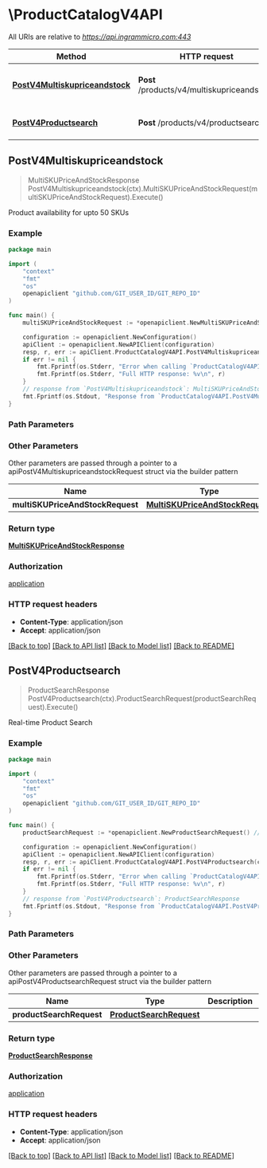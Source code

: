 # \ProductCatalogV4API

All URIs are relative to *https://api.ingrammicro.com:443*

Method | HTTP request | Description
------------- | ------------- | -------------
[**PostV4Multiskupriceandstock**](ProductCatalogV4API.md#PostV4Multiskupriceandstock) | **Post** /products/v4/multiskupriceandstock | Product availability for upto 50 SKUs
[**PostV4Productsearch**](ProductCatalogV4API.md#PostV4Productsearch) | **Post** /products/v4/productsearch | Real-time Product Search



## PostV4Multiskupriceandstock

> MultiSKUPriceAndStockResponse PostV4Multiskupriceandstock(ctx).MultiSKUPriceAndStockRequest(multiSKUPriceAndStockRequest).Execute()

Product availability for upto 50 SKUs



### Example

```go
package main

import (
	"context"
	"fmt"
	"os"
	openapiclient "github.com/GIT_USER_ID/GIT_REPO_ID"
)

func main() {
	multiSKUPriceAndStockRequest := *openapiclient.NewMultiSKUPriceAndStockRequest() // MultiSKUPriceAndStockRequest |  (optional)

	configuration := openapiclient.NewConfiguration()
	apiClient := openapiclient.NewAPIClient(configuration)
	resp, r, err := apiClient.ProductCatalogV4API.PostV4Multiskupriceandstock(context.Background()).MultiSKUPriceAndStockRequest(multiSKUPriceAndStockRequest).Execute()
	if err != nil {
		fmt.Fprintf(os.Stderr, "Error when calling `ProductCatalogV4API.PostV4Multiskupriceandstock``: %v\n", err)
		fmt.Fprintf(os.Stderr, "Full HTTP response: %v\n", r)
	}
	// response from `PostV4Multiskupriceandstock`: MultiSKUPriceAndStockResponse
	fmt.Fprintf(os.Stdout, "Response from `ProductCatalogV4API.PostV4Multiskupriceandstock`: %v\n", resp)
}
```

### Path Parameters



### Other Parameters

Other parameters are passed through a pointer to a apiPostV4MultiskupriceandstockRequest struct via the builder pattern


Name | Type | Description  | Notes
------------- | ------------- | ------------- | -------------
 **multiSKUPriceAndStockRequest** | [**MultiSKUPriceAndStockRequest**](MultiSKUPriceAndStockRequest.md) |  | 

### Return type

[**MultiSKUPriceAndStockResponse**](MultiSKUPriceAndStockResponse.md)

### Authorization

[application](../README.md#application)

### HTTP request headers

- **Content-Type**: application/json
- **Accept**: application/json

[[Back to top]](#) [[Back to API list]](../README.md#documentation-for-api-endpoints)
[[Back to Model list]](../README.md#documentation-for-models)
[[Back to README]](../README.md)


## PostV4Productsearch

> ProductSearchResponse PostV4Productsearch(ctx).ProductSearchRequest(productSearchRequest).Execute()

Real-time Product Search



### Example

```go
package main

import (
	"context"
	"fmt"
	"os"
	openapiclient "github.com/GIT_USER_ID/GIT_REPO_ID"
)

func main() {
	productSearchRequest := *openapiclient.NewProductSearchRequest() // ProductSearchRequest |  (optional)

	configuration := openapiclient.NewConfiguration()
	apiClient := openapiclient.NewAPIClient(configuration)
	resp, r, err := apiClient.ProductCatalogV4API.PostV4Productsearch(context.Background()).ProductSearchRequest(productSearchRequest).Execute()
	if err != nil {
		fmt.Fprintf(os.Stderr, "Error when calling `ProductCatalogV4API.PostV4Productsearch``: %v\n", err)
		fmt.Fprintf(os.Stderr, "Full HTTP response: %v\n", r)
	}
	// response from `PostV4Productsearch`: ProductSearchResponse
	fmt.Fprintf(os.Stdout, "Response from `ProductCatalogV4API.PostV4Productsearch`: %v\n", resp)
}
```

### Path Parameters



### Other Parameters

Other parameters are passed through a pointer to a apiPostV4ProductsearchRequest struct via the builder pattern


Name | Type | Description  | Notes
------------- | ------------- | ------------- | -------------
 **productSearchRequest** | [**ProductSearchRequest**](ProductSearchRequest.md) |  | 

### Return type

[**ProductSearchResponse**](ProductSearchResponse.md)

### Authorization

[application](../README.md#application)

### HTTP request headers

- **Content-Type**: application/json
- **Accept**: application/json

[[Back to top]](#) [[Back to API list]](../README.md#documentation-for-api-endpoints)
[[Back to Model list]](../README.md#documentation-for-models)
[[Back to README]](../README.md)

